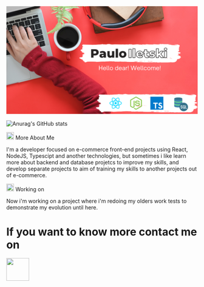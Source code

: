<a href="https://www.linkedin.com/in/pauloiletski/">
    <img src="https://github.com/PauloIletski/pauloiletski1/blob/main/githubheader.png"/>
</a>

![Anurag's GitHub stats](https://github-readme-stats.vercel.app/api?username=PauloIletski&show_icons=true)

<img src="https://cdn-icons-png.flaticon.com/512/189/189664.png" width="20px" height="20px"> More About Me

I'm a developer focused on e-commerce front-end projects using React, NodeJS, Typescipt and another technologies, but sometimes i like learn more about backend and database projetcs to improve my skills, and develop separate projects to aim of training my skills to another projects out of e-commerce.


<img src="https://cdn-icons.flaticon.com/png/512/5941/premium/5941779.png?token=exp=1658694333~hmac=86a91a04f8d5167013179cbe35aea585" width="20px" height="20px"> Working on 

Now i'm working on a project where i'm redoing my olders work tests to demonstrate my evolution until here.

# If you want to know more contact me on  
<a href="https://www.linkedin.com/in/pauloiletski/">
    <img src="https://cdn-icons.flaticon.com/png/512/3536/premium/3536505.png?token=exp=1658694774~hmac=dccb9d40fc4c186f26b26cf3442f8f92"  width="60px" height="60px">
</a>
